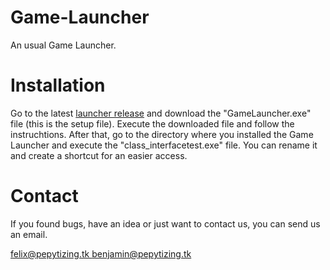 # Game-Launcher

An usual Game Launcher.

# Installation
Go to the latest <a href="https://github.com/Pepytizing/Game-Launcher/releases">launcher release</a> and download the "GameLauncher.exe" file (this is the setup file). Execute the downloaded file and follow the instruchtions.
After that, go to the directory where you installed the Game Launcher and execute the "class_interfacetest.exe" file. You can rename it and create a shortcut for an easier access.
# Contact
If you found bugs, have an idea or just want to contact us, you can send us an email.

<a href="mailto:felix@pepytizing.tk?subject=Game%20Launcher">
    felix@pepytizing.tk
</a>
<a href="mailto:benjamin@pepytizing.tk?subject=Game%20Launcher">
    benjamin@pepytizing.tk
</a>
